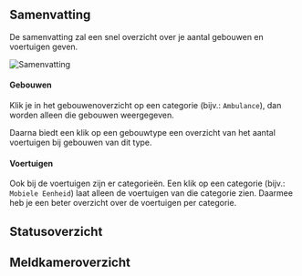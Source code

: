 ## Samenvatting
De samenvatting zal een snel overzicht over je aantal gebouwen en voertuigen geven.

![Samenvatting](/v4/docs/assets/dashboard/img/dashboard_Samenvatting_nl_NL.png)

#### Gebouwen
Klik je in het gebouwenoverzicht op een categorie (bijv.: `Ambulance`), dan worden alleen die gebouwen weergegeven.


Daarna biedt een klik op een gebouwtype een overzicht van het aantal voertuigen bij gebouwen van dit type.

#### Voertuigen
Ook bij de voertuigen zijn er categorieën. Een klik op een categorie (bijv.: `Mobiele Eenheid`) laat alleen de voertuigen van die categorie zien. Daarmee heb je een beter overzicht over de voertuigen per categorie.

## Statusoverzicht

## Meldkameroverzicht

